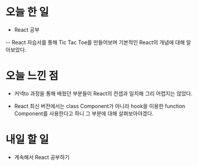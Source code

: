 # 오늘 한 일

- React 공부

-- React 자습서를 통해 Tic Tac Toe를 만들어보며 기본적인 React의 개념에 대해 알아보았다.

# 오늘 느낀 점

- 커넥to 과정을 통해 배웠던 부분들이 React의 컨셉과 일치해 그리 어렵지는 않았다.

- React 최신 버전에서는 class Component가 아니라 hook을 이용한 function Component를 사용한다고 하니 그 부분에 대해 살펴보아야겠다.

# 내일 할 일

- 계속해서 React 공부하기
